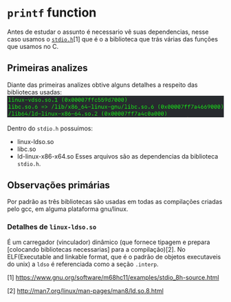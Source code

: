# `printf` function

Antes de estudar o assunto é necessario vê suas dependencias, nesse caso usamos o [`stdio.h`](http://man7.org/linux/man-pages/man3/stdio.3.html)[1] que é o a biblioteca que trás várias das funções que usamos no C.

## Primeiras analizes

Diante das primeiras analizes obtive alguns detalhes a respeito das bibliotecas usadas:
![Ldd print the dependencies](https://raw.githubusercontent.com/Jul10l1r4/Testes-de-disassembly/master/printf/img/ldd1.png)

Dentro do `stdio.h` possuimos:
* linux-ldso.so
* libc.so
* ld-linux-x86-x64.so
Esses arquivos são as dependencias da biblioteca `stdio.h`.

## Observações primárias
Por padrão as três bibliotecas são usadas em todas as compilações criadas pelo gcc, em alguma
plataforma gnu/linux.

### Detalhes de `linux-ldso.so`
É um carregador (vinculador) dinâmico (que fornece tipagem e prepara [colocando bibliotecas necessarias] para a compilação)[2]. No ELF(Executable and linkable format, que é o padrão de objetos executaveis do unix) a `ldso` é referenciada como a seção `.interp`.



[1] https://www.gnu.org/software/m68hc11/examples/stdio_8h-source.html

[2] http://man7.org/linux/man-pages/man8/ld.so.8.html
